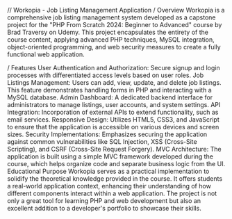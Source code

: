 //  Workopia - Job Listing Management Application
/ Overview
Workopia is a comprehensive job listing management system developed as a capstone project for the "PHP From Scratch 2024: Beginner to Advanced" course by Brad Traversy on Udemy. This project encapsulates the entirety of the course content, applying advanced PHP techniques, MySQL integration, object-oriented programming, and web security measures to create a fully functional web application.

/ Features
User Authentication and Authorization: Secure signup and login processes with differentiated access levels based on user roles.
Job Listings Management: Users can add, view, update, and delete job listings. This feature demonstrates handling forms in PHP and interacting with a MySQL database.
Admin Dashboard: A dedicated backend interface for administrators to manage listings, user accounts, and system settings.
API Integration: Incorporation of external APIs to extend functionality, such as email services.
Responsive Design: Utilizes HTML5, CSS3, and JavaScript to ensure that the application is accessible on various devices and screen sizes.
Security Implementations: Emphasizes securing the application against common vulnerabilities like SQL Injection, XSS (Cross-Site Scripting), and CSRF (Cross-Site Request Forgery).
MVC Architecture: The application is built using a simple MVC framework developed during the course, which helps organize code and separate business logic from the UI.
Educational Purpose
Workopia serves as a practical implementation to solidify the theoretical knowledge provided in the course. It offers students a real-world application context, enhancing their understanding of how different components interact within a web application. The project is not only a great tool for learning PHP and web development but also an excellent addition to a developer's portfolio to showcase their skills.
